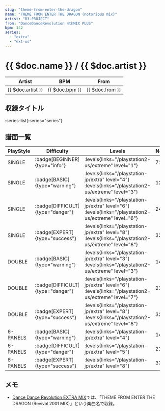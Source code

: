 ```yaml
---
slug: "theme-from-enter-the-dragon"
name: "THEME FROM ENTER THE DRAGON (notorious mix)"
artist: "B3-PROJECT"
from: "DanceDanceRevolution 4thMIX PLUS"
bpm: 142
series:
  - "extra"
  - "ext-us"
---
```


# {{ $doc.name }} / {{ $doc.artist }}

|Artist|BPM|From|
|------|---|----|
|{{ $doc.artist }}|{{ $doc.bpm }}|{{ $doc.from }}|

## 収録タイトル

:series-list{:series="series"}

## 譜面一覧

|PlayStyle|Difficulty|Levels|Notes|Movie|
|---------|----------|------|-----|-----|
|SINGLE| :badge[BEGINNER]{type="info"}| :levels{links="/playstation2-us/extreme" level="1"}|71/0||
|SINGLE| :badge[BASIC]{type="warning"}|<div class="field is-grouped is-grouped-multiline"> :levels{links="/playstation-jp/extra" level="4"}  :levels{links="/playstation2-us/extreme" level="3"}</div>|122/0||
|SINGLE| :badge[DIFFICULT]{type="danger"}|<div class="field is-grouped is-grouped-multiline"> :levels{links="/playstation-jp/extra" level="6"}  :levels{links="/playstation2-us/extreme" level="6"}</div>|249/0||
|SINGLE| :badge[EXPERT]{type="success"}|<div class="field is-grouped is-grouped-multiline"> :levels{links="/playstation-jp/extra" level="8"}  :levels{links="/playstation2-us/extreme" level="8"}</div>|332/0||
|DOUBLE| :badge[BASIC]{type="warning"}|<div class="field is-grouped is-grouped-multiline"> :levels{links="/playstation-jp/extra" level="3"}  :levels{links="/playstation2-us/extreme" level="3"}</div>|140/0||
|DOUBLE| :badge[DIFFICULT]{type="danger"}|<div class="field is-grouped is-grouped-multiline"> :levels{links="/playstation-jp/extra" level="6"}  :levels{links="/playstation2-us/extreme" level="7"}</div>|237/0||
|DOUBLE| :badge[EXPERT]{type="success"}|<div class="field is-grouped is-grouped-multiline"> :levels{links="/playstation-jp/extra" level="8"}  :levels{links="/playstation2-us/extreme" level="8"}</div>|324/0||
|6-PANELS| :badge[BASIC]{type="warning"}|<div class="field is-grouped is-grouped-multiline"> :levels{links="/playstation-jp/extra" level="4"}</div>|145/0||
|6-PANELS| :badge[DIFFICULT]{type="danger"}|<div class="field is-grouped is-grouped-multiline"> :levels{links="/playstation-jp/extra" level="5"}</div>|211/0||
|6-PANELS| :badge[EXPERT]{type="success"}|<div class="field is-grouped is-grouped-multiline"> :levels{links="/playstation-jp/extra" level="8"}</div>|332/0||

## メモ

- [Dance Dance Revolution EXTRA MIX](/series/extra)では、「THEME FROM ENTER THE DRAGON (Revival 2001 MIX)」という楽曲名で収録。
